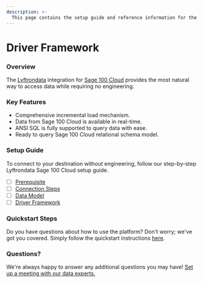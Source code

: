 ```yaml
---
description: >-
  This page contains the setup guide and reference information for the Sage 100 Cloud source connector.
---
```


# Driver Framework

### Overview

The [Lyftrondata](https://www.lyftrondata.com/) integration for [Sage 100 Cloud](None) provides the most natural way to access data while requiring no engineering.

### Key Features

* Comprehensive incremental load mechanism.
* Data from Sage 100 Cloud is available in real-time.&#x20;
* ANSI SQL is fully supported to query data with ease.
* Ready to query Sage 100 Cloud relational schema model.

### Setup Guide

To connect to your destination without engineering, follow our step-by-step Lyftrondata Sage 100 Cloud setup guide.

* [ ] [Prerequisite](../prerequisite.md)
* [ ] [Connection Steps](../connection-steps.md)
* [ ] [Data Model](../data-model/erd.md)
* [ ] [Driver Framework](../driver-framework/)

### Quickstart Steps

Do you have questions about how to use the platform? Don't worry; we've got you covered. Simply follow the quickstart instructions [here](../driver-framework/README.md).

### Questions? <a href="#questions" id="questions"></a>

We're always happy to answer any additional questions you may have! [Set up a meeting with our data experts.](https://www.lyftrondata.com/book-a-meeting/)


